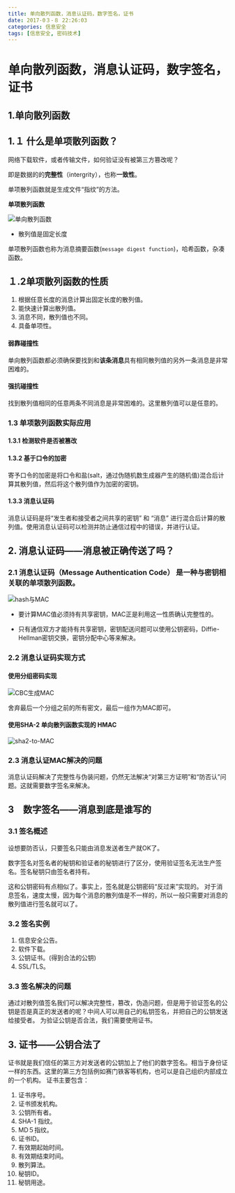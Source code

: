 ```yaml
---
title: 单向散列函数，消息认证码，数字签名，证书
date: 2017-0３-８ 22:26:03
categories: 信息安全
tags: [信息安全, 密码技术]
---
```


# 单向散列函数，消息认证码，数字签名，证书

## 1.单向散列函数
## 1.１ 什么是单项散列函数？

网络下载软件，或者传输文件，如何验证没有被第三方篡改呢？

即是数据的的**完整性**（intergrity），也称**一致性**。

单项散列函数就是生成文件“指纹”的方法。

**单项散列函数**

 ![单向散列函数](../img/2017/单向散列函数.png)

* 散列值是固定长度

单项散列函数也称为消息摘要函数(`message digest function`)，哈希函数，杂凑函数。

## １.2单项散列函数的性质

1. 根据任意长度的消息计算出固定长度的散列值。
2. 能快速计算出散列值。
3. 消息不同，散列值也不同。
4. 具备单项性。

#### 弱靠碰撞性

单向散列函数都必须确保要找到和**该条消息**具有相同散列值的另外一条消息是非常困难的。

#### 强抗碰撞性

找到散列值相同的任意两条不同消息是非常困难的。这里散列值可以是任意的。

### 1.3 单项散列函数实际应用

#### 1.3.1 检测软件是否被篡改

#### 1.3.2 基于口令的加密

寄予口令的加密是将口令和盐(salt，通过伪随机数生成器产生的随机值)混合后计算其散列值，然后将这个散列值作为加密的密钥。

#### 1.3.3 消息认证码

消息认证码是将“发生者和接受者之间共享的密钥” 和 “消息” 进行混合后计算的散列值。使用消息认证码可以检测并防止通信过程中的错误，并进行认证。

## 2. 消息认证码——消息被正确传送了吗？
### 2.1 **消息认证码**（Message Authentication Code） 是一种与密钥相关联的单项散列函数。

 ![hash与MAC](../img/2017/hash与MAC.jpg)

* 要计算MAC值必须持有共享密钥，MAC正是利用这一性质确认完整性的。


* 只有通信双方才能持有共享密钥，密钥配送问题可以使用公钥密码，Diffie-Hellman密钥交换，密钥分配中心等来解决。

### 2.2 消息认证码实现方式

#### 使用分组密码实现


![CBC生成MAC](../img/2017/CBC生成MAC.PNG)

舍弃最后一个分组之前的所有密文，最后一组作为MAC即可。

#### 使用SHA-2 单向散列函数实现的 HMAC

![sha2-to-MAC](D:\Desktop\img\2017\sha2-to-MAC.PNG)

### 2.3 消息认证MAC解决的问题
 消息认证码解决了完整性与伪装问题，仍然无法解决“对第三方证明”和“防否认”问题。这就需要数字签名来解决。

## 3　数字签名——消息到底是谁写的
### 3.1 签名概述
 设想要防否认，只要签名只能由消息发送者生产就OK了。

 数字签名对签名者的秘钥和验证者的秘钥进行了区分，使用验证签名无法生产签名。签名秘钥只由签名者持有。

 这和公钥密码有点相似了。事实上，签名就是公钥密码“反过来”实现的。
 对于消息签名，速度太慢，因为每个消息的散列值是不一样的，所以一般只需要对消息的散列值进行签名就可以了。

### 3.2 签名实例

 1. 信息安全公告。
 2. 软件下载。
 3. 公钥证书。(得到合法的公钥)
 4. SSL/TLS。


### 3.3 签名解决的问题
 通过对散列值签名我们可以解决完整性，篡改，伪造问题，但是用于验证签名的公钥是否是真正的发送者的呢？中间人可以用自己的私钥签名，并把自己的公钥发送给接受者。
 为验证公钥是否合法，我们需要使用证书。

## 3. 证书——公钥合法了
 证书就是我们信任的第三方对发送者的公钥加上了他们的数字签名。相当于身份证一样的东西。这里的第三方包括例如赛门铁客等机构，也可以是自己组织内部成立的一个机构。
 证书主要包含：

 1. 证书序号。
 2. 证书颁发机构。
 3. 公钥所有者。
 4. SHA-1 指纹。
 5. MD５指纹。
 6. 证书ID。
 7. 有效期起始时间。
 8. 有效期结束时间。
 9. 散列算法。
 10. 秘钥ID。
 11. 秘钥用途。
